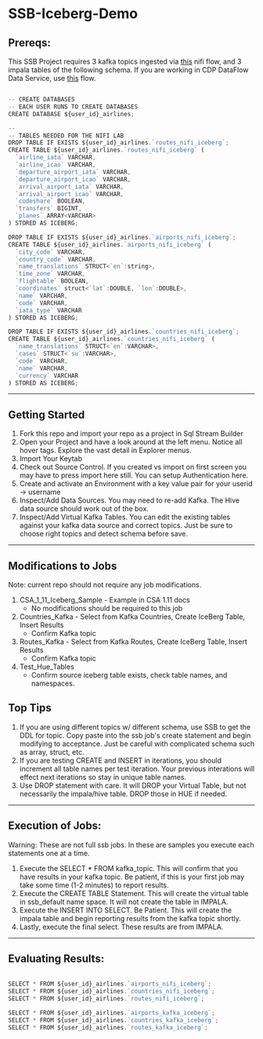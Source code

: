 # SSB-Iceberg-Demo
 

## Prereqs:

This SSB Project requires 3 kafka topics ingested via [this](https://github.com/cldr-steven-matison/NiFi-Templates/blob/main/SSBDemo.json) nifi flow, and 3 impala tables of the following schema.  If you are working in CDP DataFlow Data Service, use [this](https://github.com/cldr-steven-matison/NiFi-Templates/blob/main/SSB-Iceberg-Demo-PC-DataFlow.json) flow.

```javascript

-- CREATE DATABASES
-- EACH USER RUNS TO CREATE DATABASES
CREATE DATABASE ${user_id}_airlines;

--
-- TABLES NEEDED FOR THE NIFI LAB
DROP TABLE IF EXISTS ${user_id}_airlines.`routes_nifi_iceberg`;
CREATE TABLE ${user_id}_airlines.`routes_nifi_iceberg` (
  `airline_iata` VARCHAR,
  `airline_icao` VARCHAR,
  `departure_airport_iata` VARCHAR,
  `departure_airport_icao` VARCHAR,
  `arrival_airport_iata` VARCHAR,
  `arrival_airport_icao` VARCHAR,
  `codeshare` BOOLEAN,
  `transfers` BIGINT,
  `planes` ARRAY<VARCHAR>
) STORED AS ICEBERG;

DROP TABLE IF EXISTS ${user_id}_airlines.`airports_nifi_iceberg`;
CREATE TABLE ${user_id}_airlines.`airports_nifi_iceberg` (
  `city_code` VARCHAR,
  `country_code` VARCHAR,
  `name_translations` STRUCT<`en`:string>,
  `time_zone` VARCHAR,
  `flightable` BOOLEAN,
  `coordinates` struct<`lat`:DOUBLE, `lon`:DOUBLE>,
  `name` VARCHAR,
  `code` VARCHAR,
  `iata_type` VARCHAR
) STORED AS ICEBERG;

DROP TABLE IF EXISTS ${user_id}_airlines.`countries_nifi_iceberg`;
CREATE TABLE ${user_id}_airlines.`countries_nifi_iceberg` (
  `name_translations` STRUCT<`en`:VARCHAR>,
  `cases` STRUCT<`su`:VARCHAR>,
  `code` VARCHAR,
  `name` VARCHAR,
  `currency` VARCHAR
) STORED AS ICEBERG;


```

***

## Getting Started

1. Fork this repo and import your repo as a project in Sql Stream Builder
2. Open your Project and have a look around at the left menu. Notice all hover tags. Explore the vast detail in Explorer menus.
3. Import Your Keytab
4. Check out Source Control.  If you created vs import on first screen you may have to press import here still.  You can setup Authentication here.
5. Create and activate an Environment with a key value pair for your userid -> username
6. Inspect/Add Data Sources.  You may need to re-add Kafka.  The Hive data source should work out of the box.
7. Inspect/Add Virtual Kafka Tables.  You can edit the existing tables against your kafka data source and correct topics.  Just be sure to choose right topics and detect schema before save.

***

## Modifications to Jobs

Note:  current repo should not require any job modifications.

1. CSA_1_11_Iceberg_Sample - Example in CSA 1.11 docs
	* No modifications should be required to this job
2. Countries_Kafka - Select from Kafka Countries, Create IceBerg Table, Insert Results
	* Confirm Kafka topic
3. Routes_Kafka - Select from Kafka Routes, Create IceBerg Table, Insert Results
	* Confirm Kafka topic
4. Test_Hue_Tables
	* Confirm source iceberg table exists, check table names, and namespaces.

## Top Tips

1. If you are using different topics w/ different schema, use SSB to get the DDL for topic.  Copy paste into the ssb job's create statement and begin modifying to acceptance.  Just be careful with complicated schema such as array, struct, etc.  
2. If you are testing CREATE and INSERT in iterations, you should increment all table names per test iteration.  Your previous interations will effect next iterations so stay in unique table names.
3. Use DROP statement with care.  It will DROP your Virtual Table, but not necessarily the impala/hive table.  DROP those in HUE if needed.

***

## Execution of Jobs:

Warning: These are not full ssb jobs.  In these are samples you execute each statements one at a time.

1. Execute the SELECT * FROM kafka_topic.  This will confirm that you have results in your kafka topic.  Be patient, if this is your first job may take some time (1-2 minutes) to report results.
2. Execute the CREATE TABLE Statement.  This will create the virtual table in ssb_default name space.  It will not create the table in IMPALA.
3. Execute the INSERT INTO SELECT.   Be Patient.  This will create the impala table and begin reporting results from the kafka topic shortly.
4. Lastly, execute the final select.  These results are from IMPALA.


***

## Evaluating Results:

```javascript
 
SELECT * FROM ${user_id}_airlines.`airports_nifi_iceberg`;
SELECT * FROM ${user_id}_airlines.`countries_nifi_iceberg`;
SELECT * FROM ${user_id}_airlines.`routes_nifi_iceberg`;

SELECT * FROM ${user_id}_airlines.`airports_kafka_iceberg`;
SELECT * FROM ${user_id}_airlines.`countries_kafka_iceberg`;
SELECT * FROM ${user_id}_airlines.`routes_kafka_iceberg`;

```